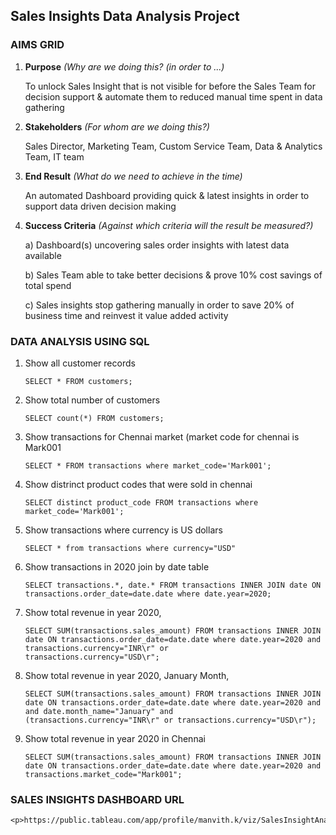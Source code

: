 ## Sales Insights Data Analysis Project 
### AIMS GRID
1. <b>Purpose</b> <i>(Why are we doing this? (in order to ...)</i>
   <p>To unlock Sales Insight that is not visible for before the Sales Team for decision support & automate them to reduced manual time spent in data gathering </p>
2. <b>Stakeholders</b> <i> (For whom are we doing this?) </i>
   <p> Sales Director, Marketing Team, Custom Service Team, Data & Analytics Team, IT team  </p>
3. <b>End Result</b> <i> (What do we need to achieve in the time) </i>
   <p> An automated Dashboard providing quick & latest insights in order to support data driven decision making </p>
4. <b>Success Criteria</b> <i> (Against which criteria will the result be measured?) </i>
   <p> a) Dashboard(s) uncovering sales order insights with latest data available </p>
   <p> b) Sales Team able to take better decisions & prove 10% cost savings of total spend </p>   
   <p> c) Sales insights stop gathering manually in order to save 20% of business time and reinvest it value added 
	  activity </p>   
      
### DATA ANALYSIS USING SQL

1. Show all customer records

    `SELECT * FROM customers;`

2. Show total number of customers

    `SELECT count(*) FROM customers;`

3. Show transactions for Chennai market (market code for chennai is Mark001

    `SELECT * FROM transactions where market_code='Mark001';`

4. Show distrinct product codes that were sold in chennai

    `SELECT distinct product_code FROM transactions where market_code='Mark001';`

5. Show transactions where currency is US dollars

    `SELECT * from transactions where currency="USD"`

6. Show transactions in 2020 join by date table

    `SELECT transactions.*, date.* FROM transactions INNER JOIN date ON transactions.order_date=date.date where date.year=2020;`

7. Show total revenue in year 2020,

    `SELECT SUM(transactions.sales_amount) FROM transactions INNER JOIN date ON transactions.order_date=date.date where date.year=2020 and transactions.currency="INR\r" or          transactions.currency="USD\r";`
	
8. Show total revenue in year 2020, January Month,

    `SELECT SUM(transactions.sales_amount) FROM transactions INNER JOIN date ON transactions.order_date=date.date where date.year=2020 and and date.month_name="January" and         (transactions.currency="INR\r" or transactions.currency="USD\r");`

9. Show total revenue in year 2020 in Chennai

    `SELECT SUM(transactions.sales_amount) FROM transactions INNER JOIN date ON transactions.order_date=date.date where date.year=2020
     and transactions.market_code="Mark001";`

### SALES INSIGHTS DASHBOARD URL
 
    <p>https://public.tableau.com/app/profile/manvith.k/viz/SalesInsightAnalysis_16449301800810/Dashboard1#1</p>

